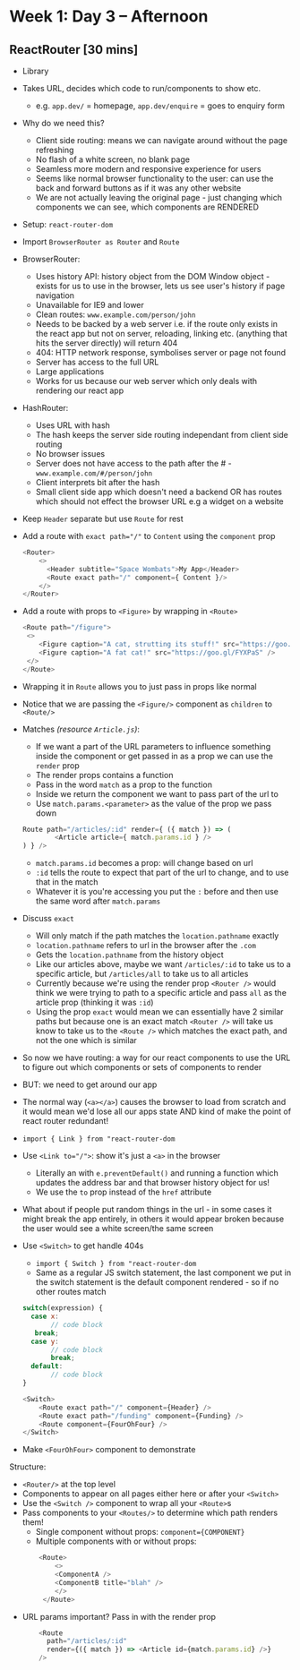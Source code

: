 # Week 1: Day 3 – Afternoon

## ReactRouter [30 mins]

- Library
- Takes URL, decides which code to run/components to show etc.
	- e.g. `app.dev/` = homepage, `app.dev/enquire` = goes to enquiry form
- Why do we need this?
	- Client side routing: means we can navigate around without the page refreshing
	- No flash of a white screen, no blank page
	- Seamless more modern and responsive experience for users
	- Seems like normal browser functionality to the user: can use the back and forward buttons as if it was any other website
    - We are not actually leaving the original page - just changing which components we can see, which components are RENDERED
- Setup: `react-router-dom`
- Import `BrowserRouter as Router` and `Route`
- BrowserRouter:
	- Uses history API: history object from the DOM Window object - exists for us to use in the browser, lets us see user's history if page navigation
	- Unavailable for IE9 and lower
	- Clean routes: `www.example.com/person/john`
	- Needs to be backed by a web server i.e. if the route only exists in the react app but not on server, reloading, linking etc. (anything that hits the server directly) will return 404
    - 404: HTTP network response, symbolises server or page not found
	- Server has access to the full URL
	- Large applications
    - Works for us because our web server which only deals with rendering our react app
- HashRouter:
	- Uses URL with hash
	- The hash keeps the server side routing independant from client side routing
	- No browser issues
	- Server does not have access to the path after the #
	-`www.example.com/#/person/john`
	- Client interprets bit after the hash
	- Small client side app which doesn't need a backend OR has routes which should not effect the browser URL e.g a widget on a website

- Keep `Header` separate but use `Route` for rest
- Add a route with `exact path="/"` to `Content` using the `component` prop
	```js
	<Router>
    	<>
      	  <Header subtitle="Space Wombats">My App</Header>
     	  <Route exact path="/" component={ Content }/>
    	</>
  	</Router>
	```

- Add a route with props to `<Figure>` by wrapping in `<Route>`
	```js
	<Route path="/figure">
     <>
   	    <Figure caption="A cat, strutting its stuff!" src="https://goo.gl/tRdW93" />
        <Figure caption="A fat cat!" src="https://goo.gl/FYXPaS" />
     </>
	</Route>
	```
- Wrapping it in `Route` allows you to just pass in props like normal
- Notice that we are passing the `<Figure/>` component as `children` to `<Route/>`
- Matches *(resource `Article.js`)*:
	- If we want a part of the URL parameters to influence something inside the component or get passed in as a prop we can use the `render` prop
    - The render props contains a function
    - Pass in the word `match` as a prop to the function
    - Inside we return the component we want to pass part of the url to
    - Use `match.params.<parameter>` as the value of the prop we pass down
	```js
	Route path="/articles/:id" render={ ({ match }) => (
    		<Article article={ match.params.id } />
	) } />
	```
	- `match.params.id` becomes a prop: will change based on url
	- `:id` tells the route to expect that part of the url to change, and to use that in the match
    - Whatever it is you're accessing you put the `:` before and then use the same word after `match.params`
- Discuss `exact`
	- Will only match if the path matches the `location.pathname` exactly
	- `location.pathname` refers to url in the browser after the `.com`
    - Gets the `location.pathname` from the history object
    - Like our articles above, maybe we want `/articles/:id` to take us to a specific article, but `/articles/all` to take us to all articles
    - Currently because we're using the render prop `<Router />` would think we were trying to path to a specific article and pass `all` as the article prop (thinking it was `:id`)
    - Using the prop `exact` would mean we can essentially have 2 similar paths but because one is an exact match `<Router />` will take us know to take us to the `<Route />` which matches the exact path, and not the one which is similar


- So now we have routing: a way for our react components to use the URL to figure out which components or sets of components to render
- BUT: we need to get around our app
- The normal way (`<a></a>`) causes the browser to load from scratch and it would mean we'd lose all our apps state AND kind of make the point of react router redundant!
- `import { Link } from "react-router-dom`
- Use `<Link to="/">`: show it's just a `<a>` in the browser
	- Literally an <a> with `e.preventDefault()` and running a function which updates the address bar and that browser history object for us!
    - We use the `to` prop instead of the `href` attribute
- What about if people put random things in the url - in some cases it might break the app entirely, in others it would appear broken because the user would see a white screen/the same screen
- Use `<Switch>` to get handle 404s
    - `import { Switch } from "react-router-dom`
	- Same as a regular JS switch statement, the last component we put in the switch statement is the default component rendered - so if no other routes match
	```js
	switch(expression) {
	  case x:
    	   // code block
   	   break;
  	  case y:
    	   // code block
    	   break;
  	  default:
    	   // code block
	}

	<Switch>
        <Route exact path="/" component={Header} />
        <Route exact path="/funding" component={Funding} />
		<Route component={FourOhFour} />
	</Switch>
	```
- Make `<FourOhFour>` component to demonstrate

Structure:
- `<Router/>` at the top level
- Components to appear on all pages either here or after your `<Switch>`
- Use the `<Switch />` component to wrap all your `<Route>`s
- Pass components to your `<Routes/>` to determine which path renders them!
    - Single component without props: `component={COMPONENT}`
    - Multiple components with or without props:
    ```js
        <Route>
            <>
            <ComponentA />
            <ComponentB title="blah" />
            </>
         </Route>
    ```
- URL params important? Pass in with the render prop
    ```js
        <Route
          path="/articles/:id"
          render={({ match }) => <Article id={match.params.id} />}
        />
    ```
